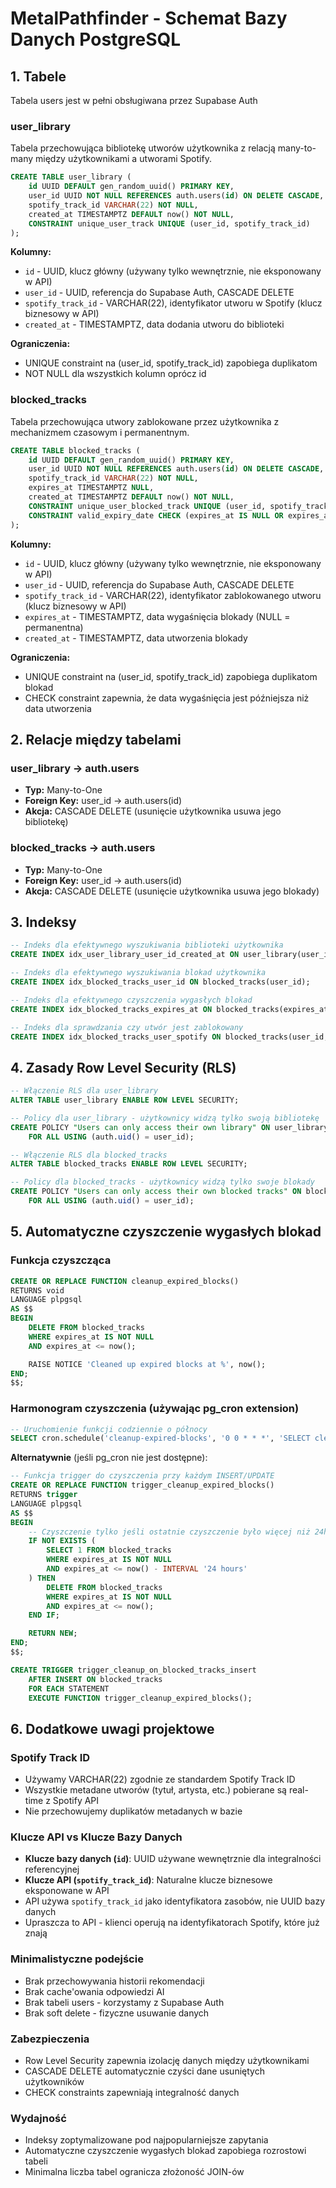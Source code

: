 # MetalPathfinder - Schemat Bazy Danych PostgreSQL

## 1. Tabele

Tabela users jest w pełni obsługiwana przez Supabase Auth

### user_library

Tabela przechowująca bibliotekę utworów użytkownika z relacją many-to-many między użytkownikami a utworami Spotify.

```sql
CREATE TABLE user_library (
    id UUID DEFAULT gen_random_uuid() PRIMARY KEY,
    user_id UUID NOT NULL REFERENCES auth.users(id) ON DELETE CASCADE,
    spotify_track_id VARCHAR(22) NOT NULL,
    created_at TIMESTAMPTZ DEFAULT now() NOT NULL,
    CONSTRAINT unique_user_track UNIQUE (user_id, spotify_track_id)
);
```

**Kolumny:**

- `id` - UUID, klucz główny (używany tylko wewnętrznie, nie eksponowany w API)
- `user_id` - UUID, referencja do Supabase Auth, CASCADE DELETE
- `spotify_track_id` - VARCHAR(22), identyfikator utworu w Spotify (klucz biznesowy w API)
- `created_at` - TIMESTAMPTZ, data dodania utworu do biblioteki

**Ograniczenia:**

- UNIQUE constraint na (user_id, spotify_track_id) zapobiega duplikatom
- NOT NULL dla wszystkich kolumn oprócz id

### blocked_tracks

Tabela przechowująca utwory zablokowane przez użytkownika z mechanizmem czasowym i permanentnym.

```sql
CREATE TABLE blocked_tracks (
    id UUID DEFAULT gen_random_uuid() PRIMARY KEY,
    user_id UUID NOT NULL REFERENCES auth.users(id) ON DELETE CASCADE,
    spotify_track_id VARCHAR(22) NOT NULL,
    expires_at TIMESTAMPTZ NULL,
    created_at TIMESTAMPTZ DEFAULT now() NOT NULL,
    CONSTRAINT unique_user_blocked_track UNIQUE (user_id, spotify_track_id),
    CONSTRAINT valid_expiry_date CHECK (expires_at IS NULL OR expires_at > created_at)
);
```

**Kolumny:**

- `id` - UUID, klucz główny (używany tylko wewnętrznie, nie eksponowany w API)
- `user_id` - UUID, referencja do Supabase Auth, CASCADE DELETE
- `spotify_track_id` - VARCHAR(22), identyfikator zablokowanego utworu (klucz biznesowy w API)
- `expires_at` - TIMESTAMPTZ, data wygaśnięcia blokady (NULL = permanentna)
- `created_at` - TIMESTAMPTZ, data utworzenia blokady

**Ograniczenia:**

- UNIQUE constraint na (user_id, spotify_track_id) zapobiega duplikatom blokad
- CHECK constraint zapewnia, że data wygaśnięcia jest późniejsza niż data utworzenia

## 2. Relacje między tabelami

### user_library → auth.users

- **Typ:** Many-to-One
- **Foreign Key:** user_id → auth.users(id)
- **Akcja:** CASCADE DELETE (usunięcie użytkownika usuwa jego bibliotekę)

### blocked_tracks → auth.users

- **Typ:** Many-to-One
- **Foreign Key:** user_id → auth.users(id)
- **Akcja:** CASCADE DELETE (usunięcie użytkownika usuwa jego blokady)

## 3. Indeksy

```sql
-- Indeks dla efektywnego wyszukiwania biblioteki użytkownika
CREATE INDEX idx_user_library_user_id_created_at ON user_library(user_id, created_at DESC);

-- Indeks dla efektywnego wyszukiwania blokad użytkownika
CREATE INDEX idx_blocked_tracks_user_id ON blocked_tracks(user_id);

-- Indeks dla efektywnego czyszczenia wygasłych blokad
CREATE INDEX idx_blocked_tracks_expires_at ON blocked_tracks(expires_at) WHERE expires_at IS NOT NULL;

-- Indeks dla sprawdzania czy utwór jest zablokowany
CREATE INDEX idx_blocked_tracks_user_spotify ON blocked_tracks(user_id, spotify_track_id);
```

## 4. Zasady Row Level Security (RLS)

```sql
-- Włączenie RLS dla user_library
ALTER TABLE user_library ENABLE ROW LEVEL SECURITY;

-- Policy dla user_library - użytkownicy widzą tylko swoją bibliotekę
CREATE POLICY "Users can only access their own library" ON user_library
    FOR ALL USING (auth.uid() = user_id);

-- Włączenie RLS dla blocked_tracks
ALTER TABLE blocked_tracks ENABLE ROW LEVEL SECURITY;

-- Policy dla blocked_tracks - użytkownicy widzą tylko swoje blokady
CREATE POLICY "Users can only access their own blocked tracks" ON blocked_tracks
    FOR ALL USING (auth.uid() = user_id);
```

## 5. Automatyczne czyszczenie wygasłych blokad

### Funkcja czyszcząca

```sql
CREATE OR REPLACE FUNCTION cleanup_expired_blocks()
RETURNS void
LANGUAGE plpgsql
AS $$
BEGIN
    DELETE FROM blocked_tracks
    WHERE expires_at IS NOT NULL
    AND expires_at <= now();

    RAISE NOTICE 'Cleaned up expired blocks at %', now();
END;
$$;
```

### Harmonogram czyszczenia (używając pg_cron extension)

```sql
-- Uruchomienie funkcji codziennie o północy
SELECT cron.schedule('cleanup-expired-blocks', '0 0 * * *', 'SELECT cleanup_expired_blocks();');
```

**Alternatywnie** (jeśli pg_cron nie jest dostępne):

```sql
-- Funkcja trigger do czyszczenia przy każdym INSERT/UPDATE
CREATE OR REPLACE FUNCTION trigger_cleanup_expired_blocks()
RETURNS trigger
LANGUAGE plpgsql
AS $$
BEGIN
    -- Czyszczenie tylko jeśli ostatnie czyszczenie było więcej niż 24h temu
    IF NOT EXISTS (
        SELECT 1 FROM blocked_tracks
        WHERE expires_at IS NOT NULL
        AND expires_at <= now() - INTERVAL '24 hours'
    ) THEN
        DELETE FROM blocked_tracks
        WHERE expires_at IS NOT NULL
        AND expires_at <= now();
    END IF;

    RETURN NEW;
END;
$$;

CREATE TRIGGER trigger_cleanup_on_blocked_tracks_insert
    AFTER INSERT ON blocked_tracks
    FOR EACH STATEMENT
    EXECUTE FUNCTION trigger_cleanup_expired_blocks();
```

## 6. Dodatkowe uwagi projektowe

### Spotify Track ID

- Używamy VARCHAR(22) zgodnie ze standardem Spotify Track ID
- Wszystkie metadane utworów (tytuł, artysta, etc.) pobierane są real-time z Spotify API
- Nie przechowujemy duplikatów metadanych w bazie

### Klucze API vs Klucze Bazy Danych

- **Klucze bazy danych (`id`)**: UUID używane wewnętrznie dla integralności referencyjnej
- **Klucze API (`spotify_track_id`)**: Naturalne klucze biznesowe eksponowane w API
- API używa `spotify_track_id` jako identyfikatora zasobów, nie UUID bazy danych
- Upraszcza to API - klienci operują na identyfikatorach Spotify, które już znają

### Minimalistyczne podejście

- Brak przechowywania historii rekomendacji
- Brak cache'owania odpowiedzi AI
- Brak tabeli users - korzystamy z Supabase Auth
- Brak soft delete - fizyczne usuwanie danych

### Zabezpieczenia

- Row Level Security zapewnia izolację danych między użytkownikami
- CASCADE DELETE automatycznie czyści dane usuniętych użytkowników
- CHECK constraints zapewniają integralność danych

### Wydajność

- Indeksy zoptymalizowane pod najpopularniejsze zapytania
- Automatyczne czyszczenie wygasłych blokad zapobiega rozrostowi tabeli
- Minimalna liczba tabel ogranicza złożoność JOIN-ów
